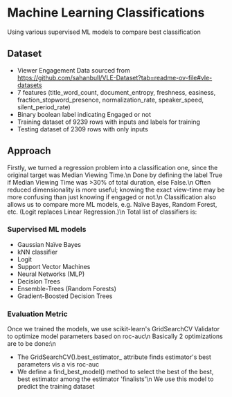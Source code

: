 # Machine Learning Classifications
Using various supervised ML models to compare best classification 

## Dataset
- Viewer Engagement Data sourced from https://github.com/sahanbull/VLE-Dataset?tab=readme-ov-file#vle-datasets
- 7 features (title_word_count, document_entropy, freshness, easiness, fraction_stopword_presence, normalization_rate, speaker_speed, silent_period_rate)
- Binary boolean label indicating Engaged or not 
- Training dataset of 9239 rows with inputs and labels for training 
- Testing dataset of 2309 rows with only inputs 

## Approach
Firstly, we turned a regression problem into a classification one, since the original target was Median Viewing Time.\n
Done by defining the label True if Median Viewing Time was >30% of total duration, else False.\n
Often reduced dimensionality is more useful; knowing the exact view-time may be more confusing than just knowing if engaged or not.\n
Classification also allows us to compare more ML models, e.g. Naïve Bayes, Random Forest, etc. (Logit replaces Linear Regression.)\n
Total list of classifiers is:

### Supervised ML models
- Gaussian Naïve Bayes
- kNN classifier
- Logit
- Support Vector Machines 
- Neural Networks (MLP)
- Decision Trees
- Ensemble-Trees (Random Forests)
- Gradient-Boosted Decision Trees

### Evaluation Metric
Once we trained the models, we use scikit-learn's GridSearchCV Validator to optimize model parameters based on roc-auc\n
Basically 2 optimizations are to be done:\n
- The GridSearchCV().best_estimator_ attribute finds estimator's best parameters vis a vis roc-auc
- We define a find_best_model() method to select the best of the best, best estimator among the estimator 'finalists'\n
We use this model to predict the training dataset

